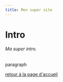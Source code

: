 ```yaml
---
title: Mon super site
---
```


# Intro

###### Ma super intro.

paragraph

[retour à la page d'accueil](index.html)
